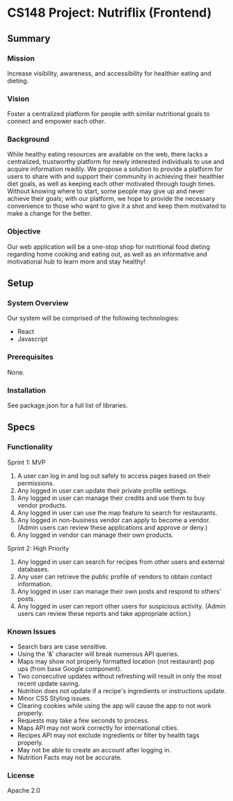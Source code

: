# CS148 Project: Nutriflix (Frontend)

## Summary
### Mission
Increase visibility, awareness, and accessibility for healthier eating and dieting.

### Vision
Foster a centralized platform for people with similar nutritional goals to connect and empower each other. 

### Background
While healthy eating resources are available on the web, there lacks a centralized, trustworthy platform for newly interested individuals to use and acquire information readily. We propose a solution to provide a platform for users to share with and support their community in achieving their healthier diet goals, as well as keeping each other motivated through tough times. Without knowing where to start, some people may give up and never achieve their goals; with our platform, we hope to provide the necessary convenience to those who want to give it a shot and keep them motivated to make a change for the better.

### Objective
Our web application will be a one-stop shop for nutritional food dieting regarding home cooking and eating out, as well as an informative and motivational hub to learn more and stay healthy!

## Setup
### System Overview
Our system will be comprised of the following technologies:
- React
- Javascript

### Prerequisites
None.

### Installation
See package.json for a full list of libraries.

## Specs
### Functionality
Sprint 1: MVP
1. A user can log in and log out safely to access pages based on their permissions.
2. Any logged in user can update their private profile settings.
3. Any logged in user can manage their credits and use them to buy vendor products.
4. Any logged in user can use the map feature to search for restaurants.
5. Any logged in non-business vendor can apply to become a vendor. (Admin users can review these applications and approve or deny.)
6. Any logged in vendor can manage their own products.

Sprint 2: High Priority
1. Any logged in user can search for recipes from other users and external databases.
2. Any user can retrieve the public profile of vendors to obtain contact information. 
3. Any logged in user can manage their own posts and respond to others’ posts.
4. Any logged in user can report other users for suspicious activity. (Admin users can review these reports and take appropriate action.)

### Known Issues
- Search bars are case sensitive.
- Using the '&' character will break numerous API queries.
- Maps may show not properly formatted location (not restaurant) pop ups (from base Google component).
- Two consecutive updates without refreshing will result in only the most recent update saving.
- Nutrition does not update if a recipe's ingredients or instructions update.
- Minor CSS Styling issues.
- Clearing cookies while using the app will cause the app to not work properly. 
- Requests may take a few seconds to process.
- Maps API may not work correctly for international cities.
- Recipes API may not exclude ingredients or filter by health tags properly. 
- May not be able to create an account after logging in.
- Nutrition Facts may not be accurate.

### License
Apache 2.0
